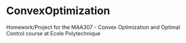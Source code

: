 # ConvexOptimization
Homework/Project for the MAA307 - Convex Optimization and Optimal Control course at Ecole Polytechnique
